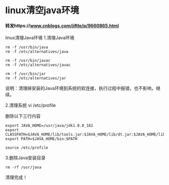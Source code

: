 # linux清空java环境
#### 转发https://www.cnblogs.com/jiftle/p/9660865.html

linux清理Java环境
1.清理Java环境
```
rm -f /usr/bin/java
rm -f /etc/alternatives/java

rm -f /usr/bin/javac
rm -f /etc/alternatives/javac

rm -f /usr/bin/jar
rm -f /etc/alternatives/jar
```

说明：清理掉安装的Java环境到系统的软连接，执行过程中报错，也不影响，继续。

2.清理系统
vi /etc/profile

删除以下三行内容
```
export JAVA_HOME=/usr/java/jdk1.8.0_181
export CLASSPATH=$JAVA_HOME/lib/tools.jar:$JAVA_HOME/lib/dt.jar:$JAVA_HOME/lib
export PATH=$JAVA_HOME/bin:$PATH
```

```
source /etc/profile
```

3.删除Java安装目录
```
rm -rf /usr/java
```
清理完成！